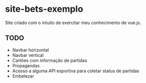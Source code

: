 # site-bets-exemplo

Site criado com o intuito de exercitar meu conhecimento de vue.js. 

## TODO

- Navbar horizontal
- Navbar vertical
- Cartões com informação de partidas
- Propagandas
- Acesso a alguma API esportiva para coletar status de partidas
- Embelezar
